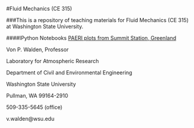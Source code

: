 #Fluid Mechanics (CE 315)

###This is a repository of teaching materials for Fluid Mechanics (CE 315) at Washington State University.

####IPython Notebooks
  [PAERI plots from Summit Station, Greenland](http://nbviewer.ipython.org/urls/raw/vonw/CE315---Fluid-Mechanics/blob/master/PAERIplotsAtSummit.ipynb)

<p>Von P. Walden, Professor</p>
<p>Laboratory for Atmospheric Research</p>
<p>Department of Civil and Environmental Engineering</p>
<p>Washington State University</p>
<p>Pullman, WA  99164-2910</p>
<p>509-335-5645 (office)</p>
<p>v.walden@wsu.edu</p>

